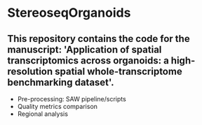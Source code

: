 # StereoseqOrganoids

## This repository contains the code for the manuscript: 'Application of spatial transcriptomics across organoids: a high-resolution spatial whole-transcriptome benchmarking dataset'.

- Pre-processing: SAW pipeline/scripts
- Quality metrics comparison
- Regional analysis
  

